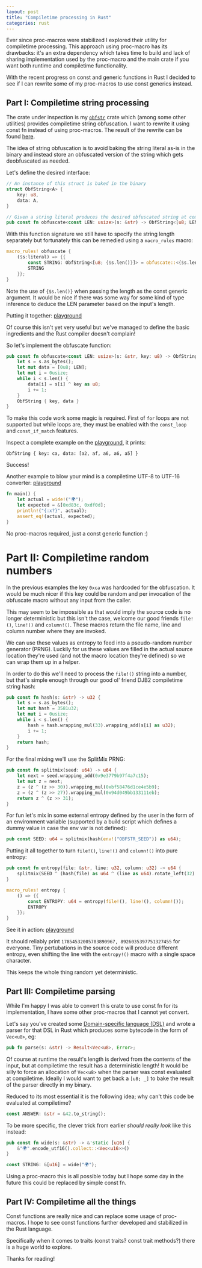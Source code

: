 ```yaml
---
layout: post
title: "Compiletime processing in Rust"
categories: rust
---
```


Ever since proc-macros were stabilized I explored their utility for compiletime processing. This approach using proc-macro has its drawbacks: it's an extra dependency which takes time to build and lack of sharing implementation used by the proc-macro and the main crate if you want both runtime and compiletime functionality.

With the recent progress on const and generic functions in Rust I decided to see if I can rewrite some of my proc-macros to use const generics instead.

## Part I: Compiletime string processing

The crate under inspection is my [`obfstr`](https://crates.io/crates/obfstr) crate which (among some other utilities) provides compiletime string obfuscation. I want to rewrite it using const fn instead of using proc-macros. The result of the rewrite can be found [here](https://github.com/CasualX/obfstr/blob/rewrite/src/lib.rs).

The idea of string obfuscation is to avoid baking the string literal as-is in the binary and instead store an obfuscated version of the string which gets deobfuscated as needed.

Let's define the desired interface:

```rust
// An instance of this struct is baked in the binary
struct ObfString<A> {
	key: u8,
	data: A,
}

// Given a string literal produces the desired obfuscated string at compiletime
pub const fn obfuscate<const LEN: usize>(s: &str) -> ObfString<[u8; LEN]>;
```

With this function signature we still have to specify the string length separately but fortunately this can be remedied using a `macro_rules` macro:

<!-- {% raw %} -->
```rust
macro_rules! obfuscate {
	($s:literal) => {{
		const STRING: ObfString<[u8; {$s.len()}]> = obfuscate::<{$s.len()}>(s);
		STRING
	}};
}
```
<!-- {% endraw %} -->

Note the use of `{$s.len()}` when passing the length as the const generic argument. It would be nice if there was some way for some kind of type inference to deduce the LEN parameter based on the input's length.

Putting it together: [playground](https://play.rust-lang.org/?version=nightly&mode=debug&edition=2018&gist=57e9c603758382f240d7707c1757d3eb)

Of course this isn't yet very useful but we've managed to define the basic ingredients and the Rust compiler doesn't complain!

So let's implement the obfuscate function:

```rust
pub const fn obfuscate<const LEN: usize>(s: &str, key: u8) -> ObfString<[u8; LEN]> {
	let s = s.as_bytes();
	let mut data = [0u8; LEN];
	let mut i = 0usize;
	while i < s.len() {
		data[i] = s[i] ^ key as u8;
		i += 1;
	}
	ObfString { key, data }
}
```

To make this code work some magic is required. First of `for` loops are not supported but while loops are, they must be enabled with the `const_loop` and `const_if_match` features.

Inspect a complete example on the [playground](https://play.rust-lang.org/?version=nightly&mode=debug&edition=2018&gist=ff83b7b413e1a3967c871c20be2c4fc2), it prints:

```
ObfString { key: ca, data: [a2, af, a6, a6, a5] }
```

Success!

Another example to blow your mind is a compiletime UTF-8 to UTF-16 converter: [playground](https://play.rust-lang.org/?version=nightly&mode=debug&edition=2018&gist=90a71fba36b1471ffafcbae8b1e80e18)

```rust
fn main() {
	let actual = wide!("🌍");
	let expected = &[0xd83c, 0xdf0d];
	println!("{:x?}", actual);
	assert_eq!(actual, expected);
}
```

No proc-macros required, just a const generic function :)

# Part II: Compiletime random numbers

In the previous examples the key `0xca` was hardcoded for the obfuscation. It would be much nicer if this key could be random and per invocation of the obfuscate macro without any input from the caller.

This may seem to be impossible as that would imply the source code is no longer deterministic but this isn't the case, welcome our good friends `file!()`, `line!()` and `column!()`. These macros return the file name, line and column number where they are invoked.

We can use these values as entropy to feed into a pseudo-random number generator (PRNG). Luckily for us these values are filled in the actual source location they're used (and not the macro location they're defined) so we can wrap them up in a helper.

In order to do this we'll need to process the `file!()` string into a number, but that's simple enough through our good ol' friend DJB2 compiletime string hash:

```rust
pub const fn hash(s: &str) -> u32 {
	let s = s.as_bytes();
	let mut hash = 3581u32;
	let mut i = 0usize;
	while i < s.len() {
		hash = hash.wrapping_mul(33).wrapping_add(s[i] as u32);
		i += 1;
	}
	return hash;
}
```

For the final mixing we'll use the SplitMix PRNG:

```rust
pub const fn splitmix(seed: u64) -> u64 {
	let next = seed.wrapping_add(0x9e3779b97f4a7c15);
	let mut z = next;
	z = (z ^ (z >> 30)).wrapping_mul(0xbf58476d1ce4e5b9);
	z = (z ^ (z >> 27)).wrapping_mul(0x94d049bb133111eb);
	return z ^ (z >> 31);
}
```

For fun let's mix in some external entropy defined by the user in the form of an environment variable (supported by a build script which defines a dummy value in case the env var is not defined):

```rust
pub const SEED: u64 = splitmix(hash(env!("OBFSTR_SEED")) as u64);
```

Putting it all together to turn `file!()`, `line!()` and `column!()` into pure entropy:

<!-- {% raw %} -->
```rust
pub const fn entropy(file: &str, line: u32, column: u32) -> u64 {
	splitmix(SEED ^ (hash(file) as u64 ^ (line as u64).rotate_left(32) ^ (column as u64).rotate_left(48)))
}

macro_rules! entropy {
	() => {{
		const ENTROPY: u64 = entropy(file!(), line!(), column!());
		ENTROPY
	}};
}
```
<!-- {% endraw %} -->

See it in action: [playground](https://play.rust-lang.org/?version=nightly&mode=debug&edition=2018&gist=8a3b823a332e88e80f6210ad4bb0edb2)

It should reliably print `17854532005703890967, 8926035397751327455` for everyone. Tiny pertubations in the source code will produce different entropy, even shifting the line with the `entropy!()` macro with a single space character.

This keeps the whole thing random yet deterministic.

## Part III: Compiletime parsing

While I'm happy I was able to convert this crate to use const fn for its implementation, I have some other proc-macros that I cannot yet convert.

Let's say you've created some [Domain-specific language (DSL)](https://en.wikipedia.org/wiki/Domain-specific_language) and wrote a parser for that DSL in Rust which produces some bytecode in the form of `Vec<u8>`, eg:

```rust
pub fn parse(s: &str) -> Result<Vec<u8>, Error>;
```

Of course at runtime the result's length is derived from the contents of the input, but at compiletime the result has a deterministic length! It would be silly to force an allocation of `Vec<u8>` when the parser was const evaluated at compiletime. Ideally I would want to get back a `[u8; _]` to bake the result of the parser directly in my binary.

Reduced to its most essential it is the following idea; why can't this code be evaluated at compiletime?

```rust
const ANSWER: &str = &42.to_string();
```

To be more specific, the clever trick from earlier _should really look_ like this instead:

```rust
pub const fn wide(s: &str) -> &'static [u16] {
	&"🌍".encode_utf16().collect::<Vec<u16>>()
}

const STRING: &[u16] = wide("🌍");
```

Using a proc-macro this is all possible today but I hope some day in the future this could be replaced by simple const fn.

## Part IV: Compiletime all the things

Const functions are really nice and can replace some usage of proc-macros. I hope to see const functions further developed and stabilized in the Rust language.

Specifically when it comes to traits (const traits? const trait methods?) there is a huge world to explore.

Thanks for reading!
